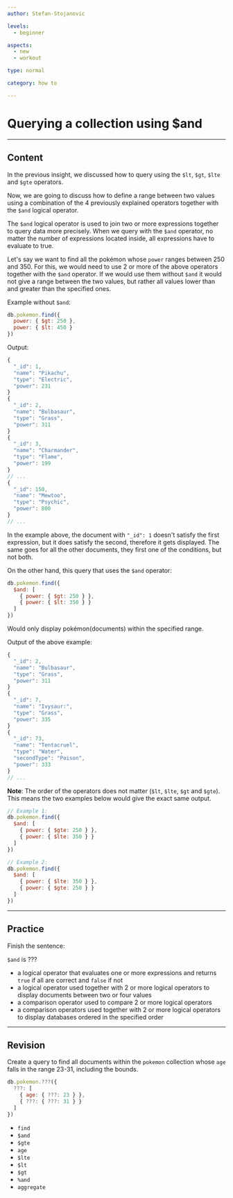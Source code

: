 ```yaml
---
author: Stefan-Stojanovic

levels:
  - beginner

aspects:
  - new
  - workout

type: normal

category: how to

---
```


# Querying a collection using $and

---
## Content

In the previous insight, we discussed how to query using the `$lt`, `$gt`, `$lte` and `$gte` operators.

Now, we are going to discuss how to define a range between two values using a combination of the 4 previously explained operators together with the `$and` logical operator.

The `$and` logical operator is used to join two or more expressions together to query data more precisely. When we query with the `$and` operator, no matter the number of expressions located inside, all expressions have to evaluate to true.

Let's say we want to find all the pokémon whose `power` ranges between 250 and 350. For this, we would need to use 2 or more of the above operators together with the `$and` operator. If we would use them without `$and` it would not give a range between the two values, but rather all values lower than and greater than the specified ones.

Example without `$and`:
```javascript
db.pokemon.find({
  power: { $gt: 250 },
  power: { $lt: 450 }
})
```

Output:
```javascript
{
  "_id": 1,
  "name": "Pikachu",
  "type": "Electric",
  "power": 231
}
{
  "_id": 2,
  "name": "Bulbasaur",
  "type": "Grass",
  "power": 311
}
{
  "_id": 3,
  "name": "Charmander",
  "type": "Flame",
  "power": 199
}
// ...
{
  "_id": 150,
  "name": "Mewtoo",
  "type": "Psychic",
  "power": 800
}
// ...
```
In the example above, the document with `"_id": 1` doesn't satisfy the first expression, but it does satisfy the second, therefore it gets displayed. The same goes for all the other documents, they first one of the conditions, but not both.

On the other hand, this query that uses the `$and` operator:
```javascript
db.pokemon.find({
  $and: [
    { power: { $gt: 250 } },
    { power: { $lt: 350 } }
  ]
})
```
Would only display pokémon(documents) within the specified range.

Output of the above example:
```javascript
{
  "_id": 2,
  "name": "Bulbasaur",
  "type": "Grass",
  "power": 311
}
{
  "_id": 7,
  "name": "Ivysaur:",
  "type": "Grass",
  "power": 335
}
{
  "_id": 73,
  "name": "Tentacruel",
  "type": "Water",
  "secondType": "Poison",
  "power": 333
}
// ...
```

**Note**: The order of the operators does not matter (`$lt`, `$lte`, `$gt` and `$gte`). This means the two examples below would give the exact same output.

```javascript
// Example 1:
db.pokemon.find({
  $and: [
    { power: { $gte: 250 } },
    { power: { $lte: 350 } }
  ]
})

// Example 2:
db.pokemon.find({
  $and: [
    { power: { $lte: 350 } },
    { power: { $gte: 250 } }
  ]
})
```

---
## Practice

Finish the sentence:

`$and` is ???

* a logical operator that evaluates one or more expressions and returns `true` if all are correct and `false` if not
* a logical operator used together with 2 or more logical operators to display documents between two or four values
* a comparison operator used to compare 2 or more logical operators
* a comparison operators used together with 2 or more logical operators to display databases ordered in the specified order

---
## Revision

Create a query to find all documents within the `pokemon` collection whose `age` falls in the range 23-31, including the bounds.

```javascript
db.pokemon.???({
  ???: [
    { age: { ???: 23 } },
    { ???: { ???: 31 } }
  ]
})
```

* `find`
* `$and`
* `$gte`
* `age`
* `$lte`
* `$lt`
* `$gt`
* `%and`
* `aggregate`
